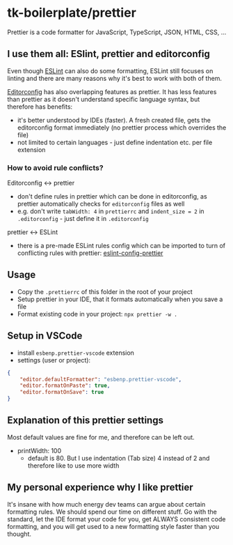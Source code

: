 # tk-boilerplate/prettier

Prettier is a code formatter for JavaScript, TypeScript, JSON, HTML, CSS, ...

## I use them all: ESlint, prettier and editorconfig

Even though [ESLint](https://eslint.org/) can also do some formatting, ESLint still focuses on linting and there are many reasons why it's best to work with both of them.

[Editorconfig](https://editorconfig.org/) has also overlapping features as prettier. It has less features than prettier as it doesn't understand specific language syntax, but therefore has benefits:

-   it's better understood by IDEs (faster). A fresh created file, gets the editorconfig format immediately (no prettier process which overrides the file)
-   not limited to certain languages - just define indentation etc. per file extension

### How to avoid rule conflicts?

Editorconfig <-> prettier

-   don't define rules in prettier which can be done in editorconfig, as prettier automatically checks for `editorconfig` files as well
-   e.g. don't write `tabWidth: 4` in `prettierrc` and `indent_size = 2` in `.editorconfig` - just define it in `.editorconfig`

prettier <-> ESLint

-   there is a pre-made ESLint rules config which can be imported to turn of conflicting rules with prettier: [eslint-config-prettier](https://github.com/prettier/eslint-config-prettier)

## Usage

-   Copy the `.prettierrc` of this folder in the root of your project
-   Setup prettier in your IDE, that it formats automatically when you save a file
-   Format existing code in your project: `npx prettier -w .`

## Setup in VSCode

-   install `esbenp.prettier-vscode` extension
-   settings (user or project):

```json
{
    "editor.defaultFormatter": "esbenp.prettier-vscode",
    "editor.formatOnPaste": true,
    "editor.formatOnSave": true
}
```

## Explanation of this prettier settings

Most default values are fine for me, and therefore can be left out.

-   printWidth: 100
    -   default is 80. But I use indentation (Tab size) 4 instead of 2 and therefore like to use more width

## My personal experience why I like prettier

It's insane with how much energy dev teams can argue about certain formatting rules.
We should spend our time on different stuff.
Go with the standard, let the IDE format your code for you, get ALWAYS consistent code formatting, and you will get used to a new formatting style faster than you thought.
